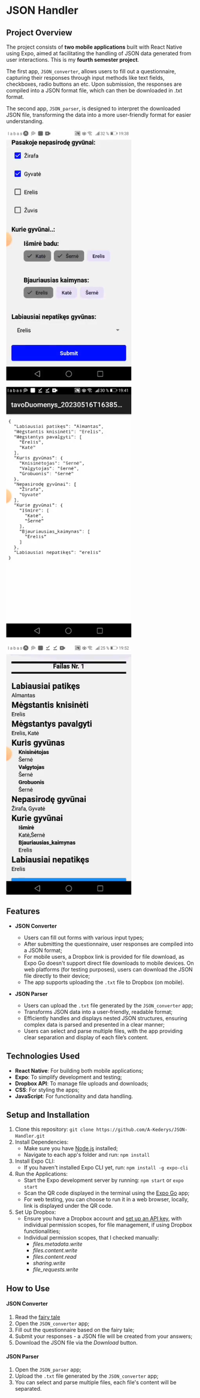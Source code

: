 # JSON Handler

## Project Overview

The project consists of **two mobile applications** built with React Native using Expo, aimed at facilitating the handling of JSON data generated from user interactions. 
This is my **fourth semester project**.

The first app, `JSON_converter`, allows users to fill out a questionnaire, capturing their responses through input methods like text fields, checkboxes, radio buttons an etc. 
Upon submission, the responses are compiled into a JSON format file, which can then be downloaded in .txt format.

The second app, `JSON_parser`, is designed to interpret the downloaded JSON file, transforming the data into a more user-friendly format for easier understanding.

![Project Demo Converter](showcase/demo1.png)

![Project Demo JSON](showcase/demo2.png)

![Project Demo Parser](showcase/demo3.png)

## Features

- **JSON Converter**
  - Users can fill out forms with various input types;
  - After submitting the questionnaire, user responses are compiled into a JSON format;
  - For mobile users, a Dropbox link is provided for file download, as Expo Go doesn't support direct file downloads to mobile devices.
    On web platforms (for testing purposes), users can download the JSON file directly to their device;
  - The app supports uploading the `.txt` file to Dropbox (on mobile).

- **JSON Parser**
  - Users can upload the `.txt` file generated by the `JSON_converter` app;
  - Transforms JSON data into a user-friendly, readable format;
  - Efficiently handles and displays nested JSON structures, ensuring complex data is parsed and presented in a clear manner;
  - Users can select and parse multiple files, with the app providing clear separation and display of each file’s content.

## Technologies Used

- **React Native**: For building both mobile applications;
- **Expo**: To simplify development and testing;
- **Dropbox API**: To manage file uploads and downloads;
- **CSS**: For styling the apps;
- **JavaScript**: For functionality and data handling.

## Setup and Installation

1. Clone this repository:
   `git clone https://github.com/A-Kederys/JSON-Handler.git`
2. Install Dependencies:
   - Make sure you have [Node.js](https://nodejs.org/) installed;
   - Navigate to each app's folder and run:
     `npm install`
3. Install Expo CLI:
   - If you haven't installed Expo CLI yet, run:
     `npm install -g expo-cli`
4. Run the Applications:
   - Start the Expo development server by running:
     `npm start` or `expo start`
   - Scan the QR code displayed in the terminal using the [Expo Go](https://play.google.com/store/apps/details?id=host.exp.exponent) app;
   - For web testing, you can choose to run it in a web browser, locally, link is displayed under the QR code.
5. Set Up Dropbox:
   - Ensure you have a Dropbox account and [set up an API key](https://www.dropbox.com/developers/apps), with individual permission scopes, for file management, if using Dropbox functionalities;
   - Individual permission scopes, that I checked manually:
     - *files.metadata.write*
     - *files.content.write*
     - *files.content.read*
     - *sharing.write*
     - *file_requests.write*

## How to Use

#### JSON Converter
1. Read the [fairy tale](https://www.pasakos.lt/erelis-kate-ir-serne/)
2. Open the `JSON_converter` app;
3. Fill out the questionnaire based on the fairy tale;
4. Submit your responses - a JSON file will be created from your answers;
5. Download the JSON file via the *Download* button.

#### JSON Parser
1. Open the `JSON_parser` app;
2. Upload the `.txt` file generated by the `JSON_converter` app;
3. You can select and parse multiple files, each file's content will be separated.
